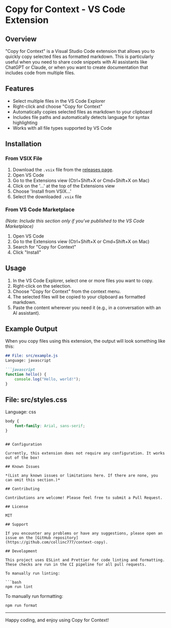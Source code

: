 # Copy for Context - VS Code Extension

## Overview

"Copy for Context" is a Visual Studio Code extension that allows you to quickly copy selected files as formatted markdown. This is particularly useful when you need to share code snippets with AI assistants like ChatGPT or Claude, or when you want to create documentation that includes code from multiple files.

## Features

- Select multiple files in the VS Code Explorer
- Right-click and choose "Copy for Context"
- Automatically copies selected files as markdown to your clipboard
- Includes file paths and automatically detects language for syntax highlighting
- Works with all file types supported by VS Code

## Installation

### From VSIX File

1. Download the `.vsix` file from the [releases page](https://github.com/collinc777/context-copy/releases).
2. Open VS Code
3. Go to the Extensions view (Ctrl+Shift+X or Cmd+Shift+X on Mac)
4. Click on the '...' at the top of the Extensions view
5. Choose 'Install from VSIX...'
6. Select the downloaded `.vsix` file

### From VS Code Marketplace

*(Note: Include this section only if you've published to the VS Code Marketplace)*

1. Open VS Code
2. Go to the Extensions view (Ctrl+Shift+X or Cmd+Shift+X on Mac)
3. Search for "Copy for Context"
4. Click "Install"

## Usage

1. In the VS Code Explorer, select one or more files you want to copy.
2. Right-click on the selection.
3. Choose "Copy for Context" from the context menu.
4. The selected files will be copied to your clipboard as formatted markdown.
5. Paste the content wherever you need it (e.g., in a conversation with an AI assistant).

## Example Output

When you copy files using this extension, the output will look something like this:

```markdown
## File: src/example.js
Language: javascript

```javascript
function hello() {
    console.log("Hello, world!");
}
```

## File: src/styles.css
Language: css

```css
body {
    font-family: Arial, sans-serif;
}
```
```

## Configuration

Currently, this extension does not require any configuration. It works out of the box!

## Known Issues

*(List any known issues or limitations here. If there are none, you can omit this section.)*

## Contributing

Contributions are welcome! Please feel free to submit a Pull Request.

## License

MIT

## Support

If you encounter any problems or have any suggestions, please open an issue on the [GitHub repository](https://github.com/collinc777/context-copy).

## Development

This project uses ESLint and Prettier for code linting and formatting. These checks are run in the CI pipeline for all pull requests.

To manually run linting:

```bash
npm run lint
```

To manually run formatting:

```bash
npm run format
```

---

Happy coding, and enjoy using Copy for Context!